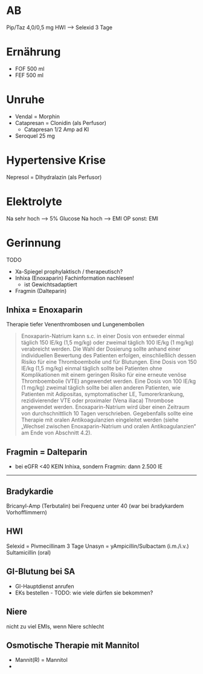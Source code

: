 AB
==
Pip/Taz 4,0/0,5 mg
HWI --> Selexid 3 Tage

Ernährung
==
- FOF 500 ml
- FEF 500 ml


Unruhe
==
- Vendal = Morphin
- Catapresan = Clonidin (als Perfusor)
    - Catapresan 1/2 Amp ad KI
- Seroquel 25 mg

Hypertensive Krise
==
Nepresol = DIhydralazin (als Perfusor)


Elektrolyte
==
Na sehr hoch --> 5% Glucose
Na hoch --> EMI OP
sonst: EMI

Gerinnung
==
TODO
- Xa-Spiegel prophylaktisch / therapeutisch?
- Inhixa (Enoxaparin) Fachinformation nachlesen!
    - ist Gewichtsadaptiert
- Fragmin (Dalteparin)


Inhixa = Enoxaparin
--
Therapie tiefer Venenthrombosen und Lungenembolien
> Enoxaparin-Natrium kann s.c. in einer Dosis von entweder einmal täglich 150 IE/kg (1,5 mg/kg) oder 
zweimal täglich 100 IE/kg (1 mg/kg) verabreicht werden.
Die Wahl der Dosierung sollte anhand einer individuellen Bewertung des Patienten erfolgen, 
einschließlich dessen Risiko für eine Thromboembolie und für Blutungen. Eine Dosis von 150 IE/kg 
(1,5 mg/kg) einmal täglich sollte bei Patienten ohne Komplikationen mit einem geringen Risiko für 
eine erneute venöse Thromboembolie (VTE) angewendet werden. Eine Dosis von 100 IE/kg (1 mg/kg) 
zweimal täglich sollte bei allen anderen Patienten, wie Patienten mit Adipositas, symptomatischer LE, 
Tumorerkrankung, rezidivierender VTE oder proximaler (Vena iliaca) Thrombose angewendet 
werden.
> Enoxaparin-Natrium wird über einen Zeitraum von durchschnittlich 10 Tagen verschrieben. 
Gegebenfalls sollte eine Therapie mit oralen Antikoagulanzien eingeleitet werden (siehe „Wechsel 
zwischen Enoxaparin-Natrium und oralen Antikoagulanzien“ am Ende von Abschnitt 4.2).

Fragmin = Dalteparin
--
- bei eGFR <40 KEIN Inhixa, sondern Fragmin: dann 2.500 IE



------------------


Bradykardie
--
Bricanyl-Amp (Terbutalin) bei Frequenz unter 40 (war bei bradykardem Vorhofflimmern)


HWI
--
Selexid = Pivmecillinam 3 Tage
Unasyn = yAmpicillin/Sulbactam (i.m./i.v.) Sultamicillin (oral)

GI-Blutung bei SA
--
- GI-Hauptdienst anrufen
- EKs bestellen - TODO: wie viele dürfen sie bekommen?

Niere
--
nicht zu viel EMIs, wenn Niere schlecht

Osmotische Therapie mit Mannitol
--
- Mannit(R) = Mannitol
- 